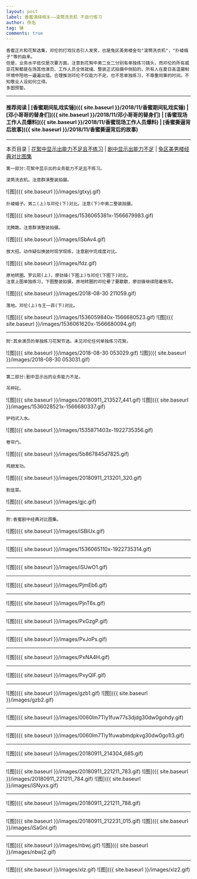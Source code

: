 ```yaml
---
layout: post
label: 香蜜演绎相关——滚筒洗衣机 不自行练习
author: 佚名
tag: 锤
comments: true
---
```


    香蜜正片和花絮选集，邓伦的打戏仪态引人发笑，也是兔区美男楼金句"滚筒洗衣机"，"扑棱蛾子"等的由来。
    但是，业务水平低仅是次要方面。注意到花絮中男二女二分别有单独练习镜头，而邓伦的所有威亚花絮都是在场其他演员、工作人员全体就绪、整装正式拍摄中侧拍的，所有人在夏日高温摄制环境中陪他一遍遍出错。合理推测邓伦不仅能力不足，也不思单独练习，不尊重同事的时间。不知敬业人设如何立得。
    多图预警。
    
---
#### 推荐阅读 \| [香蜜期间轧戏实锤]({{ site.baseurl }}/2018/11/香蜜期间轧戏实锤) \| [邓小哥哥的替身们]({{ site.baseurl }}/2018/11/邓小哥哥的替身们) \| [香蜜现场工作人员爆料]({{ site.baseurl }}/2018/11/香蜜现场工作人员爆料) \| [香蜜撕逼背后故事]({{ site.baseurl }}/2018/11/香蜜撕逼背后的故事)
---
本页目录 \| [花絮中显示出能力不足且不练习](#dxjjb) \| [剧中显示出能力不足](#dxjja) \| [兔区美男楼经典对比图集](#dxjjc) 

<a class="anchor" name="dxjjb"></a>

    第一部分:花絮中显示出的业务能力不足且不练习。
    
    滚筒洗衣机。注意群演整装拍摄。

![图]({{ site.baseurl }}/images/gtxyj.gif)

    扑棱蛾子。男二(上)与邓伦(下)对比。注意(下)中男二整装拍摄。

![图]({{ site.baseurl }}/images/1536065381x-1566679983.gif)

    沈腾跪。注意群演整装拍摄。

![图]({{ site.baseurl }}/images/iSbAv4.gif)

    放大招。动作疑似换装时现学现练，注意剧中完成度对比。

![图]({{ site.baseurl }}/images/fdz.gif)

    原地转圈。罗云熙(上)，廖劲锋(下图上)与邓伦(下图下)对比。
    注意上图单独练习，下图整装拍摄，原地转圈的邓伦晕了要歇歇，廖劲锋继续陪着倒吊。

![图]({{ site.baseurl }}/images/2018-08-30 211059.gif)

    落地。邓伦(上)与王一菲(下)对比。

![图]({{ site.baseurl }}/images/1536059840x-1566680523.gif)
![图]({{ site.baseurl }}/images/1536061620x-1566680094.gif)
    
---
    
    附:其余演员的单独练习花絮节选。未见邓伦任何单独练习花絮。
    
![图]({{ site.baseurl }}/images/2018-08-30 053029.gif)
![图]({{ site.baseurl }}/images/2018-08-30 053031.gif)
    
---


<a class="anchor" name="dxjja"></a>

    第二部分:剧中显示出的业务能力不足。

    吊秤砣。
    
![图]({{ site.baseurl }}/images/20180911_213527_441.gif)
![图]({{ site.baseurl }}/images/1536028521x-1566680337.gif)

    护裆式入水。
    
![图]({{ site.baseurl }}/images/1535871403x-1922735356.gif)

    卷帘门。
    
![图]({{ site.baseurl }}/images/5b867845d7825.gif)
    
    鸡翅发功。
    
![图]({{ site.baseurl }}/images/20180911_213201_320.gif)
    
    割韭菜。
    
![图]({{ site.baseurl }}/images/gjc.gif)

---

<a class="anchor" name="dxjjc"></a>

    附:香蜜剧中经典对比图集。    

![图]({{ site.baseurl }}/images/iSBiUx.gif)

---

![图]({{ site.baseurl }}/images/1536065110x-1922735314.gif)

---

![图]({{ site.baseurl }}/images/iSUwO1.gif)

---

![图]({{ site.baseurl }}/images/PjmEb6.gif)

---

![图]({{ site.baseurl }}/images/PjnT6s.gif)

---

![图]({{ site.baseurl }}/images/PxGzgP.gif)

---

![图]({{ site.baseurl }}/images/PxJoPs.gif)

---

![图]({{ site.baseurl }}/images/PxNA4H.gif)

---

![图]({{ site.baseurl }}/images/PxyQlF.gif)

---

![图]({{ site.baseurl }}/images/gzb1.gif)
![图]({{ site.baseurl }}/images/gzb2.gif)

---

![图]({{ site.baseurl }}/images/0060lm7Tly1fuw77s3djdg30dw0gohdy.gif)

---

![图]({{ site.baseurl }}/images/0060lm7Tly1fuwabmdpkvg30dw0go1l3.gif)

---

![图]({{ site.baseurl }}/images/20180911_214304_685.gif)

---

![图]({{ site.baseurl }}/images/20180911_221211_783.gif)
![图]({{ site.baseurl }}/images/20180911_221211_784.gif)
![图]({{ site.baseurl }}/images/iSNyxs.gif)

---

![图]({{ site.baseurl }}/images/20180911_221211_788.gif)

---

![图]({{ site.baseurl }}/images/20180911_212231_015.gif)
![图]({{ site.baseurl }}/images/iSaGnI.gif)

---

![图]({{ site.baseurl }}/images/nbwj.gif)
![图]({{ site.baseurl }}/images/nbwj2.gif)

---

![图]({{ site.baseurl }}/images/xlz.gif)
![图]({{ site.baseurl }}/images/xlz2.gif)

